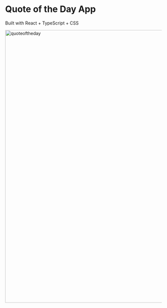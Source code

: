 # Quote of the Day App 
 Built with React + TypeScript + CSS

<img width="1860" height="874" alt="quoteoftheday" src="https://github.com/user-attachments/assets/b063f77c-55bc-4e32-9d23-d548372875aa" />
